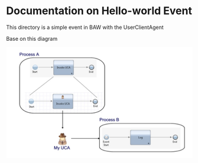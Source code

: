 
# Documentation on Hello-world Event 

This directory is a simple event in BAW with the UserClientAgent

Base on this diagram

![cp4ba-hello-world](images/userclientagent.PNG)
